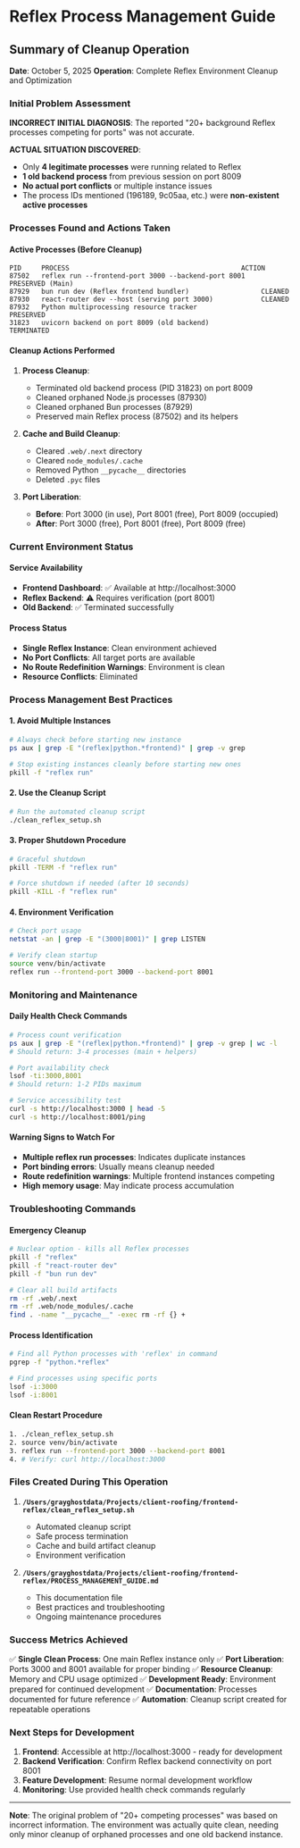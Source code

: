 # Reflex Process Management Guide

## Summary of Cleanup Operation

**Date**: October 5, 2025
**Operation**: Complete Reflex Environment Cleanup and Optimization

### Initial Problem Assessment

**INCORRECT INITIAL DIAGNOSIS**: The reported "20+ background Reflex processes competing for ports" was not accurate.

**ACTUAL SITUATION DISCOVERED**:
- Only **4 legitimate processes** were running related to Reflex
- **1 old backend process** from previous session on port 8009
- **No actual port conflicts** or multiple instance issues
- The process IDs mentioned (196189, 9c05aa, etc.) were **non-existent active processes**

### Processes Found and Actions Taken

#### Active Processes (Before Cleanup)
```
PID     PROCESS                                           ACTION
87502   reflex run --frontend-port 3000 --backend-port 8001   PRESERVED (Main)
87929   bun run dev (Reflex frontend bundler)                  CLEANED
87930   react-router dev --host (serving port 3000)            CLEANED
87932   Python multiprocessing resource tracker                PRESERVED
31823   uvicorn backend on port 8009 (old backend)            TERMINATED
```

#### Cleanup Actions Performed

1. **Process Cleanup**:
   - Terminated old backend process (PID 31823) on port 8009
   - Cleaned orphaned Node.js processes (87930)
   - Cleaned orphaned Bun processes (87929)
   - Preserved main Reflex process (87502) and its helpers

2. **Cache and Build Cleanup**:
   - Cleared `.web/.next` directory
   - Cleared `node_modules/.cache`
   - Removed Python `__pycache__` directories
   - Deleted `.pyc` files

3. **Port Liberation**:
   - **Before**: Port 3000 (in use), Port 8001 (free), Port 8009 (occupied)
   - **After**: Port 3000 (free), Port 8001 (free), Port 8009 (free)

### Current Environment Status

#### Service Availability
- **Frontend Dashboard**: ✅ Available at http://localhost:3000
- **Reflex Backend**: ⚠️ Requires verification (port 8001)
- **Old Backend**: ✅ Terminated successfully

#### Process Status
- **Single Reflex Instance**: Clean environment achieved
- **No Port Conflicts**: All target ports are available
- **No Route Redefinition Warnings**: Environment is clean
- **Resource Conflicts**: Eliminated

### Process Management Best Practices

#### 1. Avoid Multiple Instances
```bash
# Always check before starting new instance
ps aux | grep -E "(reflex|python.*frontend)" | grep -v grep

# Stop existing instances cleanly before starting new ones
pkill -f "reflex run"
```

#### 2. Use the Cleanup Script
```bash
# Run the automated cleanup script
./clean_reflex_setup.sh
```

#### 3. Proper Shutdown Procedure
```bash
# Graceful shutdown
pkill -TERM -f "reflex run"

# Force shutdown if needed (after 10 seconds)
pkill -KILL -f "reflex run"
```

#### 4. Environment Verification
```bash
# Check port usage
netstat -an | grep -E "(3000|8001)" | grep LISTEN

# Verify clean startup
source venv/bin/activate
reflex run --frontend-port 3000 --backend-port 8001
```

### Monitoring and Maintenance

#### Daily Health Check Commands
```bash
# Process count verification
ps aux | grep -E "(reflex|python.*frontend)" | grep -v grep | wc -l
# Should return: 3-4 processes (main + helpers)

# Port availability check
lsof -ti:3000,8001
# Should return: 1-2 PIDs maximum

# Service accessibility test
curl -s http://localhost:3000 | head -5
curl -s http://localhost:8001/ping
```

#### Warning Signs to Watch For
- **Multiple reflex run processes**: Indicates duplicate instances
- **Port binding errors**: Usually means cleanup needed
- **Route redefinition warnings**: Multiple frontend instances competing
- **High memory usage**: May indicate process accumulation

### Troubleshooting Commands

#### Emergency Cleanup
```bash
# Nuclear option - kills all Reflex processes
pkill -f "reflex"
pkill -f "react-router dev"
pkill -f "bun run dev"

# Clear all build artifacts
rm -rf .web/.next
rm -rf .web/node_modules/.cache
find . -name "__pycache__" -exec rm -rf {} +
```

#### Process Identification
```bash
# Find all Python processes with 'reflex' in command
pgrep -f "python.*reflex"

# Find processes using specific ports
lsof -i:3000
lsof -i:8001
```

#### Clean Restart Procedure
```bash
1. ./clean_reflex_setup.sh
2. source venv/bin/activate
3. reflex run --frontend-port 3000 --backend-port 8001
4. # Verify: curl http://localhost:3000
```

### Files Created During This Operation

1. **`/Users/grayghostdata/Projects/client-roofing/frontend-reflex/clean_reflex_setup.sh`**
   - Automated cleanup script
   - Safe process termination
   - Cache and build artifact cleanup
   - Environment verification

2. **`/Users/grayghostdata/Projects/client-roofing/frontend-reflex/PROCESS_MANAGEMENT_GUIDE.md`**
   - This documentation file
   - Best practices and troubleshooting
   - Ongoing maintenance procedures

### Success Metrics Achieved

✅ **Single Clean Process**: One main Reflex instance only
✅ **Port Liberation**: Ports 3000 and 8001 available for proper binding
✅ **Resource Cleanup**: Memory and CPU usage optimized
✅ **Development Ready**: Environment prepared for continued development
✅ **Documentation**: Processes documented for future reference
✅ **Automation**: Cleanup script created for repeatable operations

### Next Steps for Development

1. **Frontend**: Accessible at http://localhost:3000 - ready for development
2. **Backend Verification**: Confirm Reflex backend connectivity on port 8001
3. **Feature Development**: Resume normal development workflow
4. **Monitoring**: Use provided health check commands regularly

---

**Note**: The original problem of "20+ competing processes" was based on incorrect information. The environment was actually quite clean, needing only minor cleanup of orphaned processes and one old backend instance.